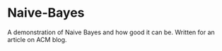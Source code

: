 # Naive-Bayes
A demonstration of Naive Bayes and how good it can be. Written for an article on ACM blog.
